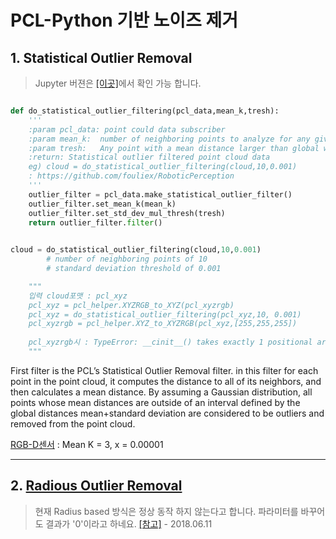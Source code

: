 # PCL-Python 기반 노이즈 제거 


## 1. Statistical Outlier Removal

> Jupyter 버젼은 [[이곳]](https://github.com/adioshun/gitBook_Tutorial_PCL/blob/master/Beginner/Part01-Chapter04-PCL-Python.ipynb)에서 확인 가능 합니다. 



```python 

def do_statistical_outlier_filtering(pcl_data,mean_k,tresh):
    '''
    :param pcl_data: point could data subscriber
    :param mean_k:  number of neighboring points to analyze for any given point
    :param tresh:   Any point with a mean distance larger than global will be considered outlier
    :return: Statistical outlier filtered point cloud data
    eg) cloud = do_statistical_outlier_filtering(cloud,10,0.001)
    : https://github.com/fouliex/RoboticPerception
    '''
    outlier_filter = pcl_data.make_statistical_outlier_filter()
    outlier_filter.set_mean_k(mean_k)
    outlier_filter.set_std_dev_mul_thresh(tresh)
    return outlier_filter.filter()

    
cloud = do_statistical_outlier_filtering(cloud,10,0.001)
        # number of neighboring points of 10
        # standard deviation threshold of 0.001

    """
    입력 cloud포맷 : pcl_xyz 
    pcl_xyz = pcl_helper.XYZRGB_to_XYZ(pcl_xyzrgb)    
    pcl_xyz = do_statistical_outlier_filtering(pcl_xyz,10, 0.001)    
    pcl_xyzrgb = pcl_helper.XYZ_to_XYZRGB(pcl_xyz,[255,255,255]) 
    
    pcl_xyzrgb시 : TypeError: __cinit__() takes exactly 1 positional argument (0 given) 에러 
    """
```


First filter is the PCL’s Statistical Outlier Removal filter. in this filter for each point in the point cloud, it computes the distance to all of its neighbors, and then calculates a mean distance. By assuming a Gaussian distribution, all points whose mean distances are outside of an interval defined by the global distances mean+standard deviation are considered to be outliers and removed from the point cloud.

[RGB-D센서](https://github.com/mkhuthir/RoboND-Perception-Project/blob/master/README.md) : Mean K = 3, x = 0.00001

---
## 2. [Radious Outlier Removal](https://github.com/strawlab/python-pcl/blob/master/examples/official/Filtering/remove_outliers.py)

> 현재 Radius based 방식은 정상 동작 하지 않는다고 합니다. 파라미터를 바꾸어도 결과가 '0'이라고 하네요. [[참고]](https://github.com/strawlab/python-pcl/issues/211) - 2018.06.11


